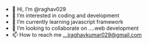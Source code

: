 - 👋 Hi, I’m @raghav029
- 👀 I’m interested in coding and development
- 🌱 I’m currently learning javascript framework
- 💞️ I’m looking to collaborate on ....web development
- 📫 How to reach me ...jraghavkumar029@gmail.com

<!---
raghav029/raghav029 is a ✨ special ✨ repository because its `README.md` (this file) appears on your GitHub profile.
You can click the Preview link to take a look at your changes.
--->

